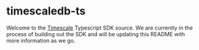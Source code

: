 # timescaledb-ts

Welcome to the [Timescale](https://www.timescale.com/) Typescript SDK source. We are currently in the process of building out the SDK and will be updating this README with more information as we go.
